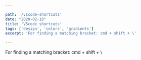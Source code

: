 ```yaml
---

path: '/vscode-shortcuts'
date: "2020-02-19"
title: 'VScode shortcuts'
tags: ['design', 'colors', 'gradients']
excerpt: 'For finding a matching bracket: cmd + shift + \'

---
```


For finding a matching bracket: cmd + shift + \